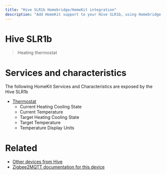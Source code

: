 ```yaml
---
title: "Hive SLR1b Homebridge/HomeKit integration"
description: "Add HomeKit support to your Hive SLR1b, using Homebridge, Zigbee2MQTT and homebridge-z2m."
---
```

<!---
This file has been GENERATED using src/docgen/docgen.ts
DO NOT EDIT THIS FILE MANUALLY!
-->
# Hive SLR1b
> Heating thermostat


# Services and characteristics
The following HomeKit Services and Characteristics are exposed by
the Hive SLR1b

* [Thermostat](../../climate.md)
  * Current Heating Cooling State
  * Current Temperature
  * Target Heating Cooling State
  * Target Temperature
  * Temperature Display Units


# Related
* [Other devices from Hive](../index.md#hive)
* [Zigbee2MQTT documentation for this device](https://www.zigbee2mqtt.io/devices/SLR1b.html)
